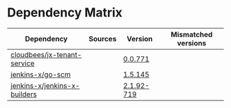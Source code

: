 # Dependency Matrix

Dependency | Sources | Version | Mismatched versions
---------- | ------- | ------- | -------------------
[cloudbees/jx-tenant-service](https://github.com/cloudbees/jx-tenant-service) |  | [0.0.771](https://github.com/cloudbees/jx-tenant-service/releases/tag/v0.0.771) | 
[jenkins-x/go-scm](https://github.com/jenkins-x/go-scm) |  | [1.5.145]() | 
[jenkins-x/jenkins-x-builders](https://github.com/jenkins-x/jenkins-x-builders) |  | [2.1.92-719]() | 
